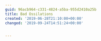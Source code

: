 ```yaml
---
guid: 96acb964-c331-4824-a5ba-955d2410a25b
title: Bad Ossilations
created: '2019-06-28T21:10:00+00:00'
changed: '2019-09-24T14:51:24+00:00'


---
```


